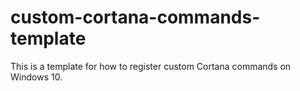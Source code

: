 # custom-cortana-commands-template
This is a template for how to register custom Cortana commands on Windows 10.
